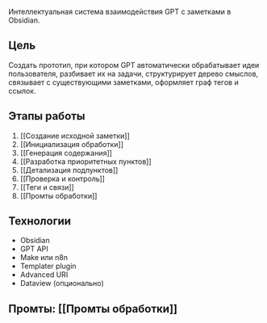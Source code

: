 Интеллектуальная система взаимодействия GPT с заметками в Obsidian.

## Цель
Создать прототип, при котором GPT автоматически обрабатывает идеи пользователя, разбивает их на задачи, структурирует дерево смыслов, связывает с существующими заметками, оформляет граф тегов и ссылок.

## Этапы работы

1. [[Создание исходной заметки]]
2. [[Инициализация обработки]]
3. [[Генерация содержания]]
4. [[Разработка приоритетных пунктов]]
5. [[Детализация подпунктов]]
6. [[Проверка и контроль]]
7. [[Теги и связи]]
8. [[Промты обработки]]

## Технологии

- Obsidian
- GPT API
- Make или n8n
- Templater plugin
- Advanced URI
- Dataview (опционально)

## Промты: [[Промты обработки]]

